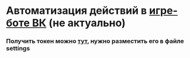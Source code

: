 # Автоматизация действий в [игре-боте ВК](https://vk.com/botbandit) (не актуально)
### Получить токен можно [тут](https://vkhost.github.io), нужно разместить его в файле settings
